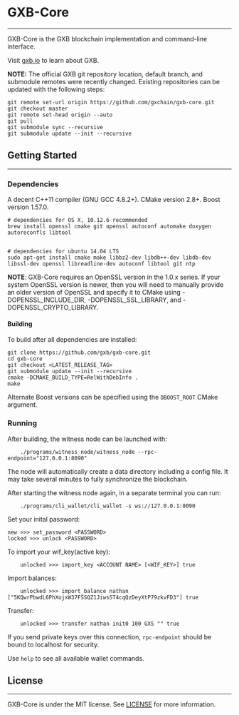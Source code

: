# GXB-Core
---------------

GXB-Core is the GXB blockchain implementation and command-line interface.

Visit [gxb.io](https://www.gxb.io/) to learn about GXB.

**NOTE:** The official GXB git repository location, default branch, and submodule remotes were recently changed. Existing
repositories can be updated with the following steps:

    git remote set-url origin https://github.com/gxchain/gxb-core.git
    git checkout master
    git remote set-head origin --auto
    git pull
    git submodule sync --recursive
    git submodule update --init --recursive

## Getting Started
---------------

### Dependencies
A decent C++11 compiler (GNU GCC 4.8.2+). CMake version 2.8+. Boost version 1.57.0.
```
# dependencies for OS X, 10.12.6 recommended
brew install openssl cmake git openssl autoconf automake doxygen autoreconfls libtool


# dependencies for ubuntu 14.04 LTS
sudo apt-get install cmake make libbz2-dev libdb++-dev libdb-dev libssl-dev openssl libreadline-dev autoconf libtool git ntp

```
**NOTE**: GXB-Core requires an OpenSSL version in the 1.0.x series. If your system OpenSSL version is newer, then you will need to manually provide an older version of OpenSSL and specify it to CMake using -DOPENSSL_INCLUDE_DIR, -DOPENSSL_SSL_LIBRARY, and -DOPENSSL_CRYPTO_LIBRARY.

#### Building

To build after all dependencies are installed:

    git clone https://github.com/gxb/gxb-core.git
    cd gxb-core
    git checkout <LATEST_RELEASE_TAG>
    git submodule update --init --recursive
    cmake -DCMAKE_BUILD_TYPE=RelWithDebInfo .
    make

Alternate Boost versions can be specified using the `DBOOST_ROOT` CMake argument. 

### Running
After building, the witness node can
be launched with:
```
    ./programs/witness_node/witness_node --rpc-endpoint="127.0.0.1:8090"
```
The node will automatically create a data directory including a config file. It may take several minutes to fully synchronize
the blockchain. 

After starting the witness node again, in a separate terminal you can run:
```
    ./programs/cli_wallet/cli_wallet -s ws://127.0.0.1:8090
```
Set your inital password:
```
new >>> set_password <PASSWORD>
locked >>> unlock <PASSWORD>
```
To import your wif_key(active key):
```
    unlocked >>> import_key <ACCOUNT NAME> [<WIF_KEY>] true
```
Import balances:
```
    unlocked >>> import_balance nathan ["5KQwrPbwdL6PhXujxW37FSSQZ1JiwsST4cqQzDeyXtP79zkvFD3"] true
```   
Transfer:
```
    unlocked >>> transfer nathan init0 100 GXS "" true 
```

If you send private keys over this connection, `rpc-endpoint` should be bound to localhost for security.

Use `help` to see all available wallet commands. 

## License
-------
GXB-Core is under the MIT license. See [LICENSE](https://github.com/gxchain/gxb-core/blob/master/LICENSE)
for more information.
